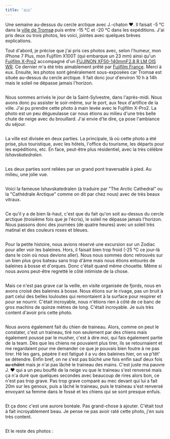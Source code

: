 ```yaml
---
title: '🇳🇴'
---
```


Une semaine au-dessus du cercle arctique avec J.-chaton ❤️. Il faisait -5 °C dans la [ville de Tromsø](https://www.google.fr/maps/place/Troms%C3%B8,+Norv%C3%A8ge/) puis entre -15 °C et -20 °C dans les expéditions. J'ai pris deux ou trois photos, les voici, jointes avec quelques brèves explications.

<!--more-->

Tout d'abord, je précise que j'ai pris ces photos avec, selon l'humeur, mon iPhone 7 Plus, mon Fujifilm X100T (qui embarque un 23 mm) ainsi qu'un [Fujifilm X-Pro2](https://www.fujifilm.eu/fr/produits/appareils-photo-numeriques/appareils-a-objectif-interchangeable/model/x-pro2) accompagné d'un [FUJINON XF50-140mmF2.8 R LM OIS WR](https://www.fujifilm.eu/fr/produits/appareils-photo-numeriques/objectifs-fujinon-a-monture-x/model/fujinon-xf50-140mmf28-r-lm-ois-wr). Ce dernier m'a été très aimablement prêté par [Fujifilm France](https://www.fujifilm.eu/fr/). Merci à eux.
Ensuite, les photos sont généralement sous-exposées car Tromsø est située au-dessus du cercle arctique. Il fait donc jour d'environ 10 h à 14h mais le soleil ne dépasse jamais l'horizon.

<img src="../images/2017-13-01-norway/01.jpg" alt="">

Nous sommes arrivés le jour de la Saint-Sylvestre, dans l'après-midi. Nous avons donc pu assister le soir-même, sur le port, aux feux d'artifice de la ville. J'ai pu prendre cette photo à main levée avec le Fujifilm X-Pro2.
La photo est un peu dégueulasse car nous étions au milieu d'une très belle chute de neige avec du brouillard. J'ai envie d'te dire, ça pose l'ambiance du séjour.

<img src="../images/2017-13-01-norway/27.jpg" alt="">

La ville est divisée en deux parties. La principale, là où cette photo a été prise, plus touristique, avec les hôtels, l'office du tourisme, les départs pour les expéditions, etc. En face, peut-être plus résidentiel, avec la très célèbre _Ishavskatedralen_.

<img src="../images/2017-13-01-norway/24.jpg" alt="">

Les deux parties sont reliées par un grand pont traversable à pied. Au milieu, une jolie vue.

<img src="../images/2017-13-01-norway/21.jpg" alt="">

Voici la fameuse Ishavskatedralen (à traduire par "The Arctic Cathedral" ou la "Cathédrale Arctique" comme on dit par chez nous) avec de très beaux vitraux.

<img src="../images/2017-13-01-norway/08.jpg" alt="">

Ce qu'il y a de bien là-haut, c'est que du fait qu'on soit au-dessus du cercle arctique (troisième fois que je l'écris), le soleil ne dépasse jamais l'horizon. Nous passons donc des journées (de quatre heures) avec un soleil très matinal et des couleurs roses et bleues.

<img src="../images/2017-13-01-norway/05.jpg" alt="">

Pour la petite histoire, nous avions réservé une excursion sur un Zodiac pour aller voir les baleines. Hors, il faisait bien trop froid (-25 °C ce jour-là dans le coin où nous devions aller). Nous nous sommes donc retrouvés sur un bien plus gros bateau sans trop d'âme mais nous étions entourés de baleines à bosse et d'orques. Donc c'était quand même chouette. Même si nous avons peut-être regretté le côté intimiste de la chose.

<img src="../images/2017-13-01-norway/15.jpg" alt="">

Mais ce n'est pas grave car la veille, en visite organisée de fjords, nous en avons croisé des baleines à bosse. Nous étions sur le rivage, pas un bruit à part celui des belles louloutes qui remontaient à la surface pour respirer et pour se nourrir. C'était incroyable, nous n'étions rien à côté de ce banc de gros machins de quinze mètres de long. C'était incroyable. Je suis très content d'avoir pris cette photo.

<img src="../images/2017-13-01-norway/04.jpg" alt="">

Nous avons également fait du chien de traineau. Alors, comme on peut le constater, c'est un traineau, tiré non seulement par des chiens mais également poussé par le musher, c'est à dire moi, qui fais également partie de la team. Dès que les chiens ne pouvaient plus tirer, ils se retournaient et me regardaient pour me demander ce que je pouvais bien foutre à ne pas tirer. Hé les gars, pépère il est fatigué il a vu des baleines hier, on va p'têt' se détendre. Enfin bref, on ne s'est pas bûché une fois enfin sauf deux fois <strike>au châlet</strike> mais je n'ai pas lâché le traineau des mains. C'est juste ma pauvre J. ❤️ qui a un peu bouffé de la neige vu que le traineau s'est renversé mais ça n'a duré que quelques secondes avec beaucoup de rires alors bon, ce n'est pas trop grave.
Pas trop grave comparé au mec devant qui lui a fait 20m sur les genoux, puis a lâché le traineau, puis le traineau s'est renversé envoyant sa femme dans le fossé et les chiens qui se sont presque enfuis.

<img src="../images/2017-13-01-norway/03.jpg" alt="">

Et ça donc c'est une aurore boréale. Pas grand-chose à ajouter. C'était tout à fait incroyablement beau. Je pense ne pas avoir raté cette photo, j'en suis très content.

<img src="../images/2017-13-01-norway/02.jpg" alt="">

Et le reste des photos :

<img src="../images/2017-13-01-norway/06.jpg" alt="">
<img src="../images/2017-13-01-norway/07.jpg" alt="">
<img src="../images/2017-13-01-norway/09.jpg" alt="">
<img src="../images/2017-13-01-norway/10.jpg" alt="">
<img src="../images/2017-13-01-norway/11.jpg" alt="">
<img src="../images/2017-13-01-norway/12.jpg" alt="">
<img src="../images/2017-13-01-norway/13.jpg" alt="">
<img src="../images/2017-13-01-norway/14.jpg" alt="">
<img src="../images/2017-13-01-norway/16.jpg" alt="">
<img src="../images/2017-13-01-norway/17.jpg" alt="">
<img src="../images/2017-13-01-norway/18.jpg" alt="">
<img src="../images/2017-13-01-norway/19.jpg" alt="">
<img src="../images/2017-13-01-norway/20.jpg" alt="">
<img src="../images/2017-13-01-norway/22.jpg" alt="">
<img src="../images/2017-13-01-norway/23.jpg" alt="">
<img src="../images/2017-13-01-norway/25.jpg" alt="">
<img src="../images/2017-13-01-norway/26.jpg" alt="">
<img src="../images/2017-13-01-norway/28.jpg" alt="">
<img src="../images/2017-13-01-norway/29.jpg" alt="">
<img src="../images/2017-13-01-norway/30.jpg" alt="">
<img src="../images/2017-13-01-norway/31.jpg" alt="">
